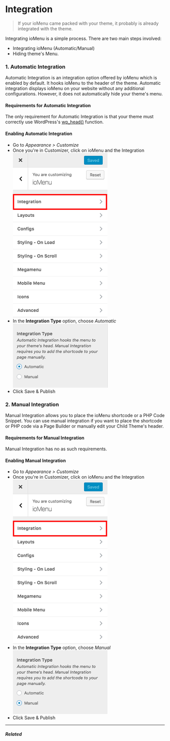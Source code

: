 # Integration


> If your ioMenu came packed with your theme, it probably is already integrated with the theme.


Integrating ioMenu is a simple process. There are two main steps involved: 
 * Integrating ioMenu (Automatic/Manual)
 * Hiding theme's Menu.


### 1. Automatic Integration
 Automatic Integration is an integration option offered by ioMenu which is enabled by default. It hooks ioMenu to the header of the theme. Automatic integration displays ioMenu on your website without any additional configurations. However, it does not automatically hide your theme's menu. 

#### Requirements for Automatic Integration
 The only requirement for Automatic Integration is that your theme must correctly use WordPress's [wp_head()](https://developer.wordpress.org/reference/functions/wp_head/) function.

#### Enabling Automatic Integration
* Go to *Appearance > Customize*
* Once you're in Customizer, click on ioMenu and the Integration ![](../img/customizer-integration.png)
* In the **Integration Type** option, choose *Automatic* ![](../img/customizer-automatic.png)
* Click Save & Publish

### 2. Manual Integration
 Manual Integration allows you to place the ioMenu shortcode or a PHP Code Snippet. You can use manual integration if you want to place the shortcode or PHP code via a Page Builder or manually edit your Child Theme's header.

#### Requirements for Manual Integration
 Manual Integration has no as such requirements.
 
 #### Enabling Manual Integration
 * Go to *Appearance > Customize*
* Once you're in Customizer, click on ioMenu and the Integration ![](../img/customizer-integration.png)
* In the **Integration Type** option, choose *Manual* ![](../img/customizer-manual.png)
* Click Save & Publish




---

##### Related
